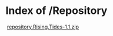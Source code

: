 
<!DOCTYPE HTML PUBLIC "-//W3C//DTD HTML 3.2 Final//EN">
<html>
<head>
<title>Rising Tides Repository</title>
</head>
<body>
<h1>Index of /Repository</h1>
<tr><td valign="top">&nbsp;</td><td><a href="https://github.com/mullafabz/RT/blob/master/Repository/repository.Rising.Tides-1.1.zip">repository.Rising.Tides-1.1.zip</a></td>
</body>
</html>
	
